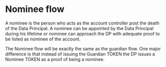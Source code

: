 # Nominee flow

A nominee is the person who acts as the account controller post the death of the Data Principal. A nominee can be appointed by the Data Principal during his lifetime or nominee can approach the DP with adequate proof to be listed as nominee of the account.

The Nominee flow will be exactly the same as the guardian flow. One major difference is that instead of issuing the Guardian TOKEN the DP issues a Nominee TOKEN as a proof of being a nominee.
